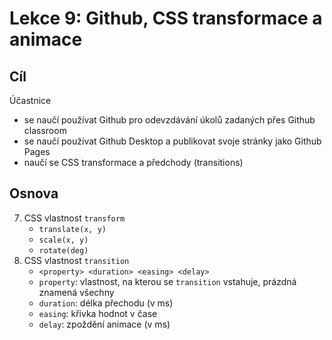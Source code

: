 # Lekce 9: Github, CSS transformace a animace

## Cíl

Účastnice
- se naučí používat Github pro odevzdávání úkolů zadaných přes Github classroom
- se naučí používat Github Desktop a publikovat svoje stránky jako Github Pages
- naučí se CSS transformace a předchody (transitions)

## Osnova

7. CSS vlastnost `transform`
     - `translate(x, y)`
     - `scale(x, y)`
     - `rotate(deg)`
8. CSS vlastnost `transition`
     - `<property> <duration> <easing> <delay>`
     - `property`: vlastnost, na kterou se `transition` vstahuje, prázdná znamená všechny
     - `duration`: délka přechodu (v ms)
     - `easing`: křivka hodnot v čase
     - `delay`: zpoždění animace (v ms)

